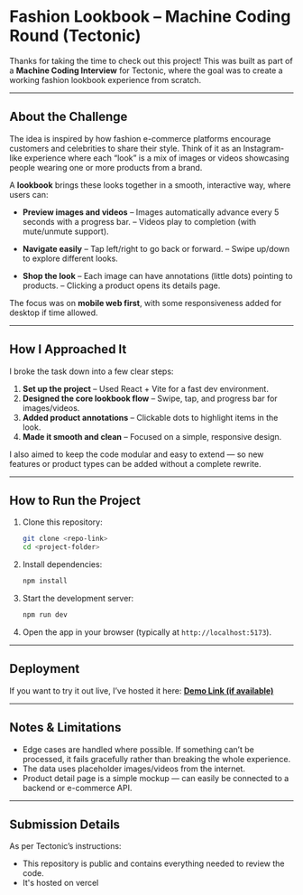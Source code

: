 # Fashion Lookbook – Machine Coding Round (Tectonic)

Thanks for taking the time to check out this project! This was built as part of a **Machine Coding Interview** for Tectonic, where the goal was to create a working fashion lookbook experience from scratch.

---

## About the Challenge

The idea is inspired by how fashion e-commerce platforms encourage customers and celebrities to share their style. Think of it as an Instagram-like experience where each “look” is a mix of images or videos showcasing people wearing one or more products from a brand.

A **lookbook** brings these looks together in a smooth, interactive way, where users can:

-   **Preview images and videos**
    – Images automatically advance every 5 seconds with a progress bar.
    – Videos play to completion (with mute/unmute support).

-   **Navigate easily**
    – Tap left/right to go back or forward.
    – Swipe up/down to explore different looks.

-   **Shop the look**
    – Each image can have annotations (little dots) pointing to products.
    – Clicking a product opens its details page.

The focus was on **mobile web first**, with some responsiveness added for desktop if time allowed.

---

## How I Approached It

I broke the task down into a few clear steps:

1. **Set up the project** – Used React + Vite for a fast dev environment.
2. **Designed the core lookbook flow** – Swipe, tap, and progress bar for images/videos.
3. **Added product annotations** – Clickable dots to highlight items in the look.
4. **Made it smooth and clean** – Focused on a simple, responsive design.

I also aimed to keep the code modular and easy to extend — so new features or product types can be added without a complete rewrite.

---

## How to Run the Project

1. Clone this repository:

    ```bash
    git clone <repo-link>
    cd <project-folder>
    ```

2. Install dependencies:

    ```bash
    npm install
    ```

3. Start the development server:

    ```bash
    npm run dev
    ```

4. Open the app in your browser (typically at `http://localhost:5173`).

---

## Deployment

If you want to try it out live, I’ve hosted it here:
**[Demo Link (if available)](https://your-demo-link.com)**

---

## Notes & Limitations

-   Edge cases are handled where possible. If something can’t be processed, it fails gracefully rather than breaking the whole experience.
-   The data uses placeholder images/videos from the internet.
-   Product detail page is a simple mockup — can easily be connected to a backend or e-commerce API.

---

## Submission Details

As per Tectonic’s instructions:

-   This repository is public and contains everything needed to review the code.
-   It's hosted on vercel
